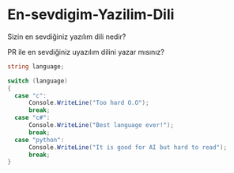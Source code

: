 # En-sevdigim-Yazilim-Dili
Sizin en sevdiğiniz yazılım dili nedir?

PR ile en sevdiğiniz uyazılım dilini yazar mısınız?

``` c#
string language;

switch (language)
{
  case "c":
      Console.WriteLine("Too hard O.O");
      break;
  case "c#":
      Console.WriteLine("Best language ever!");
      break;
  case "python":
      Console.WriteLine("It is good for AI but hard to read");
      break;
}
```
